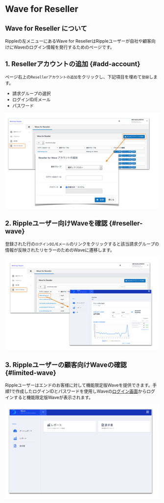 # Wave for Reseller

## Wave for Reseller について

Rippleの左メニューにあるWave for ResellerはRippleユーザーが自社や顧客向けにWaveのログイン情報を発行するためのページです。

## 1. Resellerアカウントの追加 {#add-account}

ページ右上の`Resellerアカウントの追加`をクリックし、下記項目を埋めて`登録`します。

* 請求グループの選択
* ログインID/Eメール
* パスワード

![](../.gitbook/assets/snip20181005_21.png)

## 2. Rippleユーザー向けWaveを確認 {#reseller-wave}

登録された行の`ログインDI/Eメール`のリンクをクリックすると該当請求グループの情報が反映されたリセラーのためのWaveに遷移します。

![](../.gitbook/assets/snip20181005_24.png)

## 3. Rippleユーザーの顧客向けWaveの確認 {#limited-wave}

Rippleユーザーはエンドのお客様に対して機能限定版Waveを提供できます。手順1で作成したログインIDとパスワードを使用しWaveの[ログイン画面](https://app.mobingi.com/wave/login)からログインすると機能限定版Waveが表示されます。

![](../.gitbook/assets/snip20181005_26.png)

